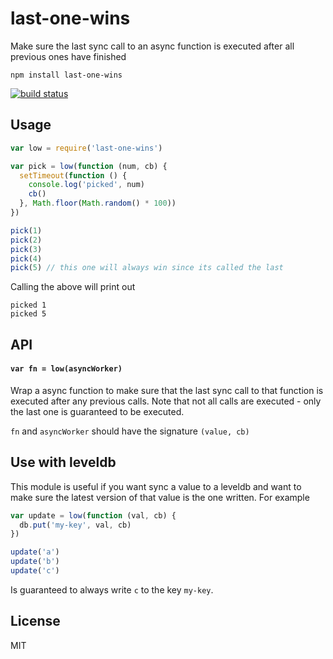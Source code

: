 # last-one-wins

Make sure the last sync call to an async function is executed after all previous ones have finished

```
npm install last-one-wins
```

[![build status](http://img.shields.io/travis/mafintosh/last-one-wins.svg?style=flat)](http://travis-ci.org/mafintosh/last-one-wins)

## Usage

``` js
var low = require('last-one-wins')

var pick = low(function (num, cb) {
  setTimeout(function () {
    console.log('picked', num)
    cb()
  }, Math.floor(Math.random() * 100))
})

pick(1)
pick(2)
pick(3)
pick(4)
pick(5) // this one will always win since its called the last
```

Calling the above will print out

```
picked 1
picked 5
```

## API

#### `var fn = low(asyncWorker)`

Wrap a async function to make sure that the last sync call to that
function is executed after any previous calls. Note that not all calls
are executed - only the last one is guaranteed to be executed.

`fn` and `asyncWorker` should have the signature `(value, cb)`

## Use with leveldb

This module is useful if you want sync a value to a leveldb and want to
make sure the latest version of that value is the one written. For example

``` js
var update = low(function (val, cb) {
  db.put('my-key', val, cb)
})

update('a')
update('b')
update('c')
```

Is guaranteed to always write `c` to the key `my-key`.

## License

MIT
